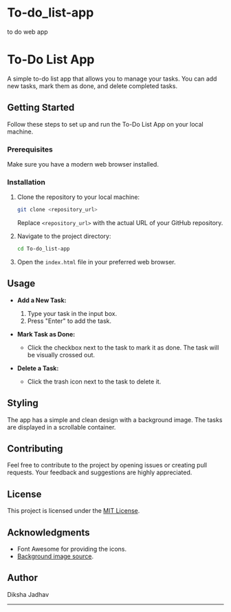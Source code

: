 # To-do_list-app
to do web app


# To-Do List App

A simple to-do list app that allows you to manage your tasks. You can add new tasks, mark them as done, and delete completed tasks.

## Getting Started

Follow these steps to set up and run the To-Do List App on your local machine.

### Prerequisites

Make sure you have a modern web browser installed.

### Installation

1. Clone the repository to your local machine:

   ```bash
   git clone <repository_url>
   ```

   Replace `<repository_url>` with the actual URL of your GitHub repository.

2. Navigate to the project directory:

   ```bash
   cd To-do_list-app
   ```

3. Open the `index.html` file in your preferred web browser.

## Usage

- **Add a New Task:**
  1. Type your task in the input box.
  2. Press "Enter" to add the task.

- **Mark Task as Done:**
  - Click the checkbox next to the task to mark it as done. The task will be visually crossed out.

- **Delete a Task:**
  - Click the trash icon next to the task to delete it.

## Styling

The app has a simple and clean design with a background image. The tasks are displayed in a scrollable container.

## Contributing

Feel free to contribute to the project by opening issues or creating pull requests. Your feedback and suggestions are highly appreciated.

## License

This project is licensed under the [MIT License](LICENSE).

## Acknowledgments

- Font Awesome for providing the icons.
- [Background image source](https://img.wallpapersafari.com/tablet/768/1024/55/35/0ibMPV.jpg).

## Author

Diksha Jadhav

---

